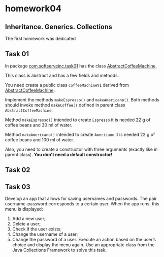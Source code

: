 # homework04

## Inheritance. Generics. Collections

The first homework was dedicated 


## Task 01

In package [com.softserveinc.task01](src/main/java/com/softserveinc/task01) has the 
class [AbstractCoffeeMachine](src/main/java/com/softserveinc/task01/AbstractCoffeeMachine.java).

This class is abstract and has a few fields and methods. 

You need create a public class `CoffeeMachineV1` derived from [AbstractCoffeeMachine](src/main/java/com/softserveinc/task01/AbstractCoffeeMachine.java).

Implement the methods `makeEspresso()` and `makeAmericano()`. Both methods should invoke method `makeCoffee()` defined
in parent class `AbstractCoffeeMachine`.

Method `makeEspresso()` intended to create `Espresso` it is needed 22 g of coffee beans and 30 ml of water.

Method `makeAmericano()` intended to create `Americano` it is needed 22 g of coffee beans and 100 ml of water.

Also, you need to create a constructor with three arguments (exactly like in parent class). 
**You don't need a default constructor!**

## Task 02

## Task 03

Develop an app that allows for saving usernames and passwords. The pair username-password corresponds to a certain
user. When the app runs, this menu is displayed:
1. Add a new user;
2. Delete a user;
3. Check if the user exists;
4. Change the username of a user;
5. Change the password of a user.
Execute an action based on the user’s choice and display
the menu again. Use an appropriate class from the Java Collections Framework to solve this task.
